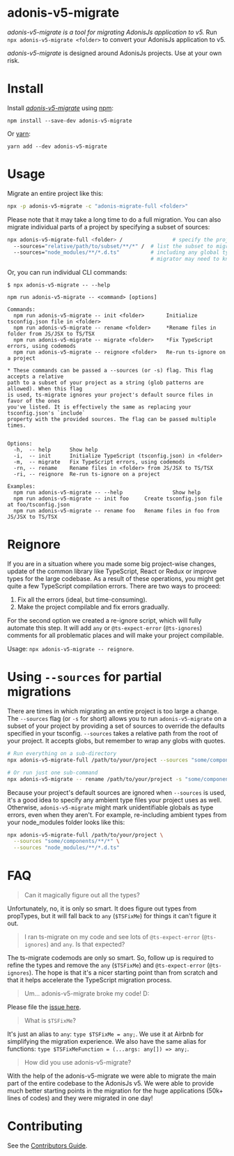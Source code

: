 # adonis-v5-migrate

*adonis-v5-migrate is a tool for migrating AdonisJs application to v5.*
Run `npx adonis-v5-migrate <folder>` to convert your AdonisJs application to v5.

*adonis-v5-migrate* is designed around AdonisJs projects. Use at your own risk.


# Install

Install [*adonis-v5-migrate*](https://www.npmjs.com/package/adonis-v5-migrate) using [npm](https://www.npmjs.com):

`npm install --save-dev adonis-v5-migrate`

Or [yarn](https://yarnpkg.com):

`yarn add --dev adonis-v5-migrate`

# Usage

Migrate an entire project like this:

```sh
npx -p adonis-v5-migrate -c "adonis-migrate-full <folder>"
```

Please note that it may take a long time to do a full migration.
You can also migrate individual parts of a project by specifying a subset of sources:

```sh
npx adonis-v5-migrate-full <folder> /                # specify the project root, and
  --sources="relative/path/to/subset/**/*" /  # list the subset to migrate,
  --sources="node_modules/**/*.d.ts"          # including any global types that the
                                              # migrator may need to know about.
```

Or, you can run individual CLI commands:

```
$ npx adonis-v5-migrate -- --help

npm run adonis-v5-migrate -- <command> [options]

Commands:
  npm run adonis-v5-migrate -- init <folder>       Initialize tsconfig.json file in <folder>
  npm run adonis-v5-migrate -- rename <folder>     *Rename files in folder from JS/JSX to TS/TSX
  npm run adonis-v5-migrate -- migrate <folder>    *Fix TypeScript errors, using codemods
  npm run adonis-v5-migrate -- reignore <folder>   Re-run ts-ignore on a project

* These commands can be passed a --sources (or -s) flag. This flag accepts a relative
path to a subset of your project as a string (glob patterns are allowed). When this flag
is used, ts-migrate ignores your project's default source files in favor of the ones
you've listed. It is effectively the same as replacing your tsconfig.json's `include`
property with the provided sources. The flag can be passed multiple times.


Options:
  -h,  -- help      Show help
  -i,  -- init      Initialize TypeScript (tsconfig.json) in <folder>
  -m,  -- migrate   Fix TypeScript errors, using codemods
  -rn, -- rename    Rename files in <folder> from JS/JSX to TS/TSX
  -ri, -- reignore  Re-run ts-ignore on a project

Examples:
  npm run adonis-v5-migrate -- --help                Show help
  npm run adonis-v5-migrate -- init foo     Create tsconfig.json file at foo/tsconfig.json
  npm run adonis-v5-migrate -- rename foo   Rename files in foo from JS/JSX to TS/TSX

```

# Reignore

If you are in a situation where you made some big project-wise changes, update of the common library like TypeScript, React or Redux or improve types for the large codebase. As a result of these operations, you might get quite a few TypeScript compilation errors. There are two ways to proceed:

 1) Fix all the errors (ideal, but time-consuming).
 2) Make the project compilable and fix errors gradually.

For the second option we created a re-ignore script, which will fully automate this step. It will add `any` or `@ts-expect-error` (`@ts-ignores`) comments for all problematic places and will make your project compilable.

Usage: `npx adonis-v5-migrate -- reignore`.

# Using `--sources` for partial migrations

There are times in which migrating an entire project is too large a change. The `--sources` flag (or `-s` for short) allows you to run `adonis-v5-migrate` on a subset of your project by providing a set of sources to override the defaults specified in your tsconfig. `--sources` takes a relative path from the root of your project. It accepts globs, but remember to wrap any globs with quotes.

```sh
# Run everything on a sub-directory
npx adonis-v5-migrate-full /path/to/your/project --sources "some/components/**/*"

# Or run just one sub-command
npx adonis-v5-migrate -- rename /path/to/your/project -s "some/components/**/*"
```

Because your project's default sources are ignored when `--sources` is used, it's a good idea to specify any ambient type files your project uses as well. Otherwise, `adonis-v5-migrate` might mark unidentifiable globals as type errors, even when they aren't. For example, re-including ambient types from your node_modules folder looks like this:

```sh
npx adonis-v5-migrate-full /path/to/your/project \
  --sources "some/components/**/*" \
  --sources "node_modules/**/*.d.ts"
```

# FAQ

> Can it magically figure out all the types?

Unfortunately, no, it is only so smart. It does figure out types from propTypes, but it will fall back to `any` (`$TSFixMe`) for things it can't figure it out.


> I ran ts-migrate on my code and see lots of `@ts-expect-error` (`@ts-ignores`) and `any`. Is that expected?

The ts-migrate codemods are only so smart. So, follow up is required to refine the types and remove the `any` (`$TSFixMe`) and `@ts-expect-error` (`@ts-ignores`). The hope is that it's a nicer starting point than from scratch and that it helps accelerate the TypeScript migration process.


> Um... adonis-v5-migrate broke my code! D:

Please file the [issue here](https://github.com/airbnb/ts-migrate/issues/new).


> What is `$TSFixMe`?

It's just an alias to `any`: `type $TSFixMe = any;`. We use it at Airbnb for simplifying the migration experience.
We also have the same alias for functions: `type $TSFixMeFunction = (...args: any[]) => any;`.


> How did you use adonis-v5-migrate?

With the help of the adonis-v5-migrate we were able to migrate the main part of the entire codebase to the AdonisJs v5. We were able to provide much better starting points in the migration for the huge applications (50k+ lines of codes) and they were migrated in one day!



# Contributing

See the [Contributors Guide](https://github.com/noname1908/adonis-v5-migrate/blob/main/CONTRIBUTING.md).